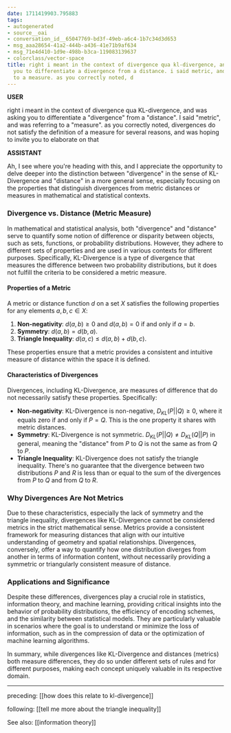 ```yaml
---
date: 1711419903.795883
tags:
- autogenerated
- source__oai
- conversation_id__65047769-bd3f-49eb-a6c4-1b7c34d3d653
- msg_aaa28654-41a2-444b-a436-41e71b9af634
- msg_71e4d410-1d9e-498b-b3ca-119083139637
- colorclass/vector-space
title: right i meant in the context of divergence qua kl-divergence, and was asking
  you to differentiate a divergence from a distance. i said metric, and was referring
  to a measure. as you correctly noted, d
---
```


**USER**

right i meant in the context of divergence qua KL-divergence, and was asking you to differentiate a "divergence" from a "distance". I said "metric", and was referring to a "measure". as you correctly noted, divergences do not satisfy the definition of a measure for several reasons, and was hoping to invite you to elaborate on that


**ASSISTANT**

Ah, I see where you're heading with this, and I appreciate the opportunity to delve deeper into the distinction between "divergence" in the sense of KL-Divergence and "distance" in a more general sense, especially focusing on the properties that distinguish divergences from metric distances or measures in mathematical and statistical contexts.

### Divergence vs. Distance (Metric Measure)

In mathematical and statistical analysis, both "divergence" and "distance" serve to quantify some notion of difference or disparity between objects, such as sets, functions, or probability distributions. However, they adhere to different sets of properties and are used in various contexts for different purposes. Specifically, KL-Divergence is a type of divergence that measures the difference between two probability distributions, but it does not fulfill the criteria to be considered a metric measure.

#### Properties of a Metric

A metric or distance function $d$ on a set $X$ satisfies the following properties for any elements $a, b, c \in X$:

1. **Non-negativity**: $d(a, b) \geq 0$ and $d(a, b) = 0$ if and only if $a = b$.
2. **Symmetry**: $d(a, b) = d(b, a)$.
3. **Triangle Inequality**: $d(a, c) \leq d(a, b) + d(b, c)$.

These properties ensure that a metric provides a consistent and intuitive measure of distance within the space it is defined.

#### Characteristics of Divergences

Divergences, including KL-Divergence, are measures of difference that do not necessarily satisfy these properties. Specifically:

- **Non-negativity**: KL-Divergence is non-negative, $D_{KL}(P || Q) \geq 0$, where it equals zero if and only if $P = Q$. This is the one property it shares with metric distances.
- **Symmetry**: KL-Divergence is not symmetric. $D_{KL}(P || Q) \neq D_{KL}(Q || P)$ in general, meaning the "distance" from $P$ to $Q$ is not the same as from $Q$ to $P$.
- **Triangle Inequality**: KL-Divergence does not satisfy the triangle inequality. There's no guarantee that the divergence between two distributions $P$ and $R$ is less than or equal to the sum of the divergences from $P$ to $Q$ and from $Q$ to $R$.

### Why Divergences Are Not Metrics

Due to these characteristics, especially the lack of symmetry and the triangle inequality, divergences like KL-Divergence cannot be considered metrics in the strict mathematical sense. Metrics provide a consistent framework for measuring distances that align with our intuitive understanding of geometry and spatial relationships. Divergences, conversely, offer a way to quantify how one distribution diverges from another in terms of information content, without necessarily providing a symmetric or triangularly consistent measure of distance.

### Applications and Significance

Despite these differences, divergences play a crucial role in statistics, information theory, and machine learning, providing critical insights into the behavior of probability distributions, the efficiency of encoding schemes, and the similarity between statistical models. They are particularly valuable in scenarios where the goal is to understand or minimize the loss of information, such as in the compression of data or the optimization of machine learning algorithms.

In summary, while divergences like KL-Divergence and distances (metrics) both measure differences, they do so under different sets of rules and for different purposes, making each concept uniquely valuable in its respective domain.


---

preceding: [[how does this relate to kl-divergence]]  


following: [[tell me more about the triangle inequality]]

See also: [[information theory]]